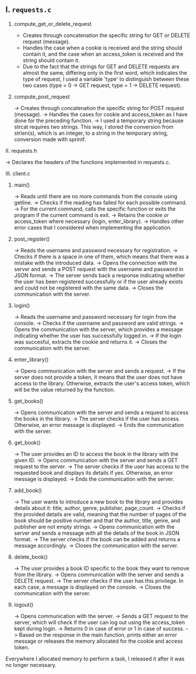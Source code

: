 
I. `requests.c`
---
1. compute_get_or_delete_request
    - Creates through concatenation the specific string for GET or DELETE request (message).
    - Handles the case when a cookie is received and the string should contain it, and the case when an access_token is received and the string should contain it.
    - Due to the fact that the strings for GET and DELETE requests are almost the same, differing only in the first word, which indicates the type of request, I used a variable 'type' to distinguish between these two cases (type = 0 -> GET request, type = 1 -> DELETE request).

2. compute_post_request

    -> Creates through concatenation the specific string for POST request (message).
    -> Handles the cases for cookie and access_token as I have done for the preceding function.
    -> I used a temporary string because strcat requires two strings. This way, I stored the conversion from strlen(s), which is an integer, to a string in the temporary string, conversion made with sprintf.

II. requests.h

-> Declares the headers of the functions implemented in requests.c.


III. client.c

1. main()

    -> Reads until there are no more commands from the console using getline.
    -> Checks if the reading has failed for each possible command.
    -> For the current command, calls the specific function or exits the program if the current command is exit.
    -> Retains the cookie or access_token where necessary (login, enter_library).
    -> Handles other error cases that I considered when implementing the application.

2. post_register()

    -> Reads the username and password necessary for registration.
    -> Checks if there is a space in one of them, which means that there was a mistake with the introduced data.
    -> Opens the connection with the server and sends a POST request with the username and password in JSON format.
    -> The server sends back a response indicating whether the user has been registered successfully or if the user already exists and could not be registered with the same data.
    -> Closes the communication with the server.

3. login()

    -> Reads the username and password necessary for login from the console.
    -> Checks if the username and password are valid strings.
    -> Opens the communication with the server, which provides a message indicating whether the user has successfully logged in.
    -> If the login was succesful, extracts the cookie and returns it.
    -> Closes the communication with the server.

4. enter_library()

    -> Opens communication with the server and sends a request.
    -> If the server does not provide a token, it means that the user does not have access to the library. Otherwise, extracts the user's access token, which will be the value returned by the function.

5. get_books()

    -> Opens communication with the server and sends a request to access the books in the library.
    -> The server checks if the user has access. Otherwise, an error message is displayed.
    -> Ends the communication with the server.

6. get_book()

    -> The user provides an ID to access the book in the library with the given ID.
    -> Opens communication with the server and sends a GET request to the server.
    -> The server checks if the user has access to the requested book and displays its details if yes. Otherwise, an error message is displayed.
    -> Ends the communication with the server.

7. add_book()

    -> The user wants to introduce a new book to the library and provides details about it: title, author, genre, publisher, page_count.
    -> Checks if the provided details are valid, meaning that the number of pages of the book should be positive number and that the author, title, genre, and publisher are not empty strings.
    -> Opens communication with the server and sends a message with all the details of the book in JSON format.
    -> The server checks if the book can be added and returns a message accordingly.
    -> Closes the communication with the server.

8. delete_book()

    -> The user provides a book ID specific to the book they want to remove from the library.
    -> Opens communication with the server and sends a DELETE request.
    -> The server checks if the user has this privilege. In each case, a message is displayed on the console.
    -> Closes the communication with the server.

9. logout()

    -> Opens communication with the server.
    -> Sends a GET request to the server, which will check if the user can log out using the access_token kept during login.
    -> Returns 0 in case of error or 1 in case of success.
    -> Based on the response in the main function, prints either an error message or releases the memory allocated for the cookie and access token.

    
Everywhere I allocated memory to perform a task, I released it after it was no longer necessary.
